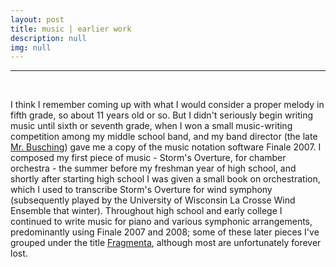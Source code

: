 ```yaml
---
layout: post
title: music | earlier work
description: null
img: null
---
```


***

<br/>

I think I remember coming up with what I would consider a proper melody in fifth grade, so about 11 years old or so. But I didn't seriously begin writing music until sixth or seventh grade, when I won a small music-writing competition among my middle school band, and my band director (the late <a href="http://lacrossetribune.com/jacksoncochronicle/lifestyles/larry-busching-reflects-on-the-magic-at-melrose-mindoro/article_b7a1e05c-a55f-589b-8fbb-ea2befda2b30.html">Mr. Busching</a>) gave me a copy of the music notation software Finale 2007. I composed my first piece of music - Storm's Overture, for chamber orchestra - the summer before my freshman year of high school, and shortly after starting high school I was given a small book on orchestration, which I used to transcribe Storm's Overture for wind symphony (subsequently played by the University of Wisconsin La Crosse Wind Ensemble that winter). Throughout high school and early college I continued to write music for piano and various symphonic arrangements, predominantly using Finale 2007 and 2008; some of these later pieces I've grouped under the title [Fragmenta]('http://jared-desjardins.github.io/music/fragmenta'), although most are unfortunately forever lost.
